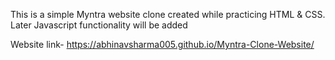 This is a simple Myntra website clone created while practicing HTML & CSS.
Later Javascript functionality will be added 

Website link- https://abhinavsharma005.github.io/Myntra-Clone-Website/
